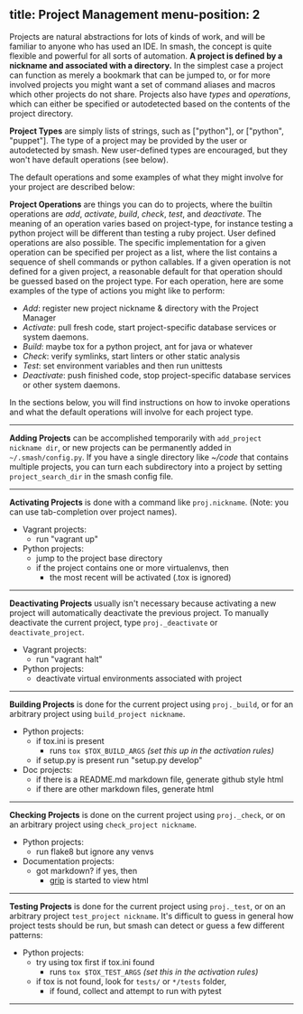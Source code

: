 title: Project Management
menu-position: 2
---

Projects are natural abstractions for lots of kinds of work, and will be familiar to anyone who has used an IDE.  In smash, the concept is quite flexible and powerful for all sorts of automation.  **A project is defined by a nickname and associated with a directory.**  In the simplest case a project can function as merely a bookmark that can be jumped to, or for more involved projects you might want a set of command aliases and macros which other projects do not share.  Projects also have *types* and *operations*, which can either be specified or autodetected based on the contents of the project directory.

**Project Types** are simply lists of strings, such as ["python"], or ["python", "puppet"].  The type of a project may be provided by the user or autodetected by smash.  New user-defined types are encouraged, but they won't have default operations (see below).

The default operations and some examples of what they might involve for your project are described below:

**Project Operations** are things you can do to projects, where the builtin operations are *add*, *activate*, *build*, *check*, *test*, and *deactivate*.  The meaning of an operation varies based on project-type, for instance testing a python project will be different than testing a ruby project.  User defined operations are also possible.  The specific implementation for a given operation can be specified per project as a list, where the list contains a sequence of shell commands or python callables.  If a given operation is not defined for a given project, a reasonable default for that operation should be guessed based on the project type.  For each operation, here are some examples of the type of actions you might like to perform:

* *Add*: register new project nickname & directory with the Project Manager
* *Activate*: pull fresh code, start project-specific database services or system daemons.
* *Build*: maybe tox for a python project, ant for java or whatever
* *Check*: verify symlinks, start linters or other static analysis
* *Test*: set environment variables and then run unittests
* *Deactivate*: push finished code, stop project-specific database services or other system daemons.

In the sections below, you will find instructions on how to invoke operations and what the default operations will involve for each project type.

-------------------------------------------------------------------------------

**Adding Projects** can be accomplished temporarily with `add_project nickname dir`, or new projects can be permanently added in `~/.smash/config.py`.  If you have a single directory like *~/code* that contains multiple projects, you can turn each subdirectory into a project by setting `project_search_dir` in the smash config file.

-------------------------------------------------------------------------------

**Activating Projects** is done with a command like `proj.nickname`.  (Note: you can use tab-completion over project names).
* Vagrant projects:
    * run "vagrant up"
* Python projects:
    * jump to the project base directory
    * if the project contains one or more virtualenvs, then
        * the most recent will be activated (.tox is ignored)

-------------------------------------------------------------------------------

**Deactivating Projects** usually isn't necessary because activating a new project will automatically deactivate the previous project.  To manually deactivate the current project, type `proj._deactivate` or `deactivate_project`.
* Vagrant projects:
    * run "vagrant halt"
* Python projects:
    * deactivate virtual environments associated with project

-------------------------------------------------------------------------------

**Building Projects** is done for the current project using `proj._build`, or for an arbitrary project using `build_project nickname`.
* Python projects:
    * if tox.ini is present
        * runs `tox $TOX_BUILD_ARGS` *(set this up in the activation rules)*
    * if setup.py is present run "setup.py develop"
* Doc projects:
    * if there is a README.md markdown file, generate github style html
    * if there are other markdown files, generate html

-------------------------------------------------------------------------------

**Checking Projects** is done on the current project using `proj._check`, or on an arbitrary project using `check_project nickname`.
* Python projects:
    * run flake8 but ignore any venvs
* Documentation projects:
    * got markdown?  if yes, then
       * [grip](https://pypi.python.org/pypi/grip/) is started to view html

-------------------------------------------------------------------------------

**Testing Projects** is done for the current project using `proj._test`, or on an arbitrary project `test_project nickname`.  It's difficult to guess in general how project tests should be run, but smash can detect or guess a few different patterns:
* Python projects:
    * try using tox first if tox.ini found
        * runs `tox $TOX_TEST_ARGS` *(set this in the activation rules)*
    * if tox is not found, look for `tests/` or `*/tests` folder,
        * if found, collect and attempt to run with pytest

-------------------------------------------------------------------------------

